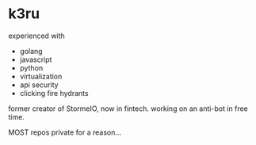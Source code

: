 # k3ru

experienced with
- golang
- javascript
- python
- virtualization
- api security
- clicking fire hydrants

former creator of StormeIO, now in fintech. working on an anti-bot in free time.

MOST repos private for a reason...

